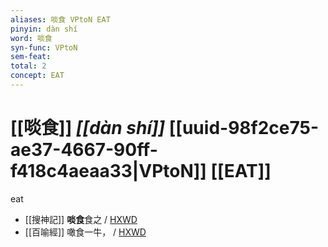 ```yaml
---
aliases: 啖食 VPtoN EAT
pinyin: dàn shí
word: 啖食
syn-func: VPtoN
sem-feat: 
total: 2
concept: EAT 
---
```

# [[啖食]] *[[dàn shí]]*  [[uuid-98f2ce75-ae37-4667-90ff-f418c4aeaa33|VPtoN]] [[EAT]]
eat
 - [[搜神記]] **啖食**食之 / [HXWD](https://hxwd.org/textview.html?location=KR3l0099_tls_019-1a.61)
 - [[百喻經]] 噉食一牛， / [HXWD](https://hxwd.org/textview.html?location=KR6b0066_T_002-0548c.11)